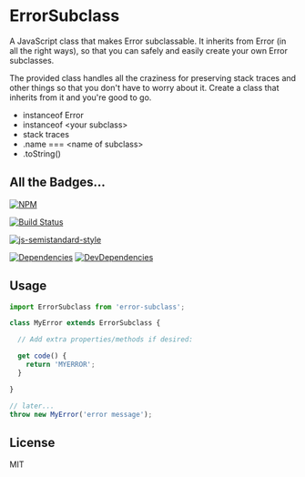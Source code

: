 # ErrorSubclass

A JavaScript class that makes Error subclassable. It inherits from Error (in all the right ways), so that you can safely and easily create your own Error subclasses.

The provided class handles all the craziness for preserving stack traces and
other things so that you don't have to worry about it. Create a class that
inherits from it and you're good to go.

* instanceof Error
* instanceof &lt;your subclass&gt;
* stack traces
* .name === &lt;name of subclass&gt;
* .toString()

## All the Badges...

[![NPM](https://nodei.co/npm/error-subclass.png)](https://www.npmjs.com/package/error-subclass)

[![Build Status](https://travis-ci.org/spudly/error-subclass.svg?branch=master)](https://travis-ci.org/spudly/error-subclass)

[![js-semistandard-style](https://img.shields.io/badge/code%20style-semistandard-brightgreen.svg?style=flat-square)](https://github.com/Flet/semistandard)

[![Dependencies](https://david-dm.org/spudly/error-subclass.svg)](https://david-dm.org/spudly/error-subclass)   [![DevDependencies](https://david-dm.org/spudly/error-subclass/dev-status.svg)](https://david-dm.org/spudly/error-subclass#info=devDependencies)

## Usage

```js
import ErrorSubclass from 'error-subclass';

class MyError extends ErrorSubclass {

  // Add extra properties/methods if desired:

  get code() {
    return 'MYERROR';
  }

}

// later...
throw new MyError('error message');
```

## License

MIT
